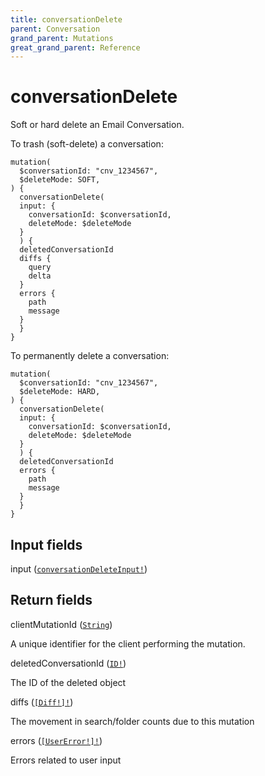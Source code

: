 ```yaml
---
title: conversationDelete
parent: Conversation
grand_parent: Mutations
great_grand_parent: Reference
---
```


# conversationDelete

Soft or hard delete an Email Conversation.

To trash (soft-delete) a conversation:

```
mutation(
  $conversationId: "cnv_1234567",
  $deleteMode: SOFT,
) {
  conversationDelete(
  input: {
    conversationId: $conversationId,
    deleteMode: $deleteMode
  }
  ) {
  deletedConversationId
  diffs {
    query
    delta
  }
  errors {
    path
    message
  }
  }
}
```

To permanently delete a conversation:

```
mutation(
  $conversationId: "cnv_1234567",
  $deleteMode: HARD,
) {
  conversationDelete(
  input: {
    conversationId: $conversationId,
    deleteMode: $deleteMode
  }
  ) {
  deletedConversationId
  errors {
    path
    message
  }
  }
}
```

## Input fields

<div class="field-entry ">
  <span id="input" class="field-name anchored">input (<code><a href="/docs/reference/input_object/conversation/conversation_delete_input">conversationDeleteInput!</a></code>)</span>

  <div class="description-wrapper">

  </div>
</div>

## Return fields

<div class="field-entry ">
  <span id="client_mutation_id" class="field-name anchored">clientMutationId (<code><a href="/docs/reference/scalar/string">String</a></code>)</span>

  <div class="description-wrapper">
   <p>A unique identifier for the client performing the mutation.</p>

  </div>
</div>

<div class="field-entry ">
  <span id="deleted_conversation_id" class="field-name anchored">deletedConversationId (<code><a href="/docs/reference/scalar/id">ID!</a></code>)</span>

  <div class="description-wrapper">
   <p>The ID of the deleted object</p>

  </div>
</div>

<div class="field-entry ">
  <span id="diffs" class="field-name anchored">diffs (<code><a href="/docs/reference/object/diff">[Diff!]!</a></code>)</span>

  <div class="description-wrapper">
   <p>The movement in search/folder counts due to this mutation</p>

  </div>
</div>

<div class="field-entry ">
  <span id="errors" class="field-name anchored">errors (<code><a href="/docs/reference/object/user_error">[UserError!]!</a></code>)</span>

  <div class="description-wrapper">
   <p>Errors related to user input</p>

  </div>
</div>

